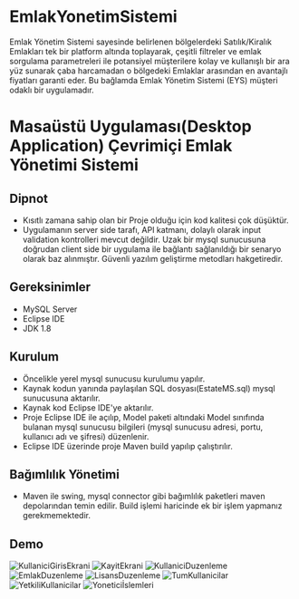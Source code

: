 # EmlakYonetimSistemi
Emlak Yönetim Sistemi sayesinde belirlenen bölgelerdeki Satılık/Kiralık Emlakları tek bir platform altında toplayarak, çeşitli filtreler ve emlak sorgulama parametreleri ile potansiyel müşterilere kolay ve kullanışlı bir ara yüz sunarak çaba harcamadan o bölgedeki Emlaklar arasından en avantajlı fiyatları garanti eder. Bu bağlamda Emlak Yönetim Sistemi (EYS) müşteri odaklı bir uygulamadır.
# Masaüstü Uygulaması(Desktop Application) Çevrimiçi Emlak Yönetimi Sistemi

## Dipnot

- Kısıtlı zamana sahip olan bir Proje olduğu için kod kalitesi çok düşüktür.
- Uygulamanın server side tarafı, API katmanı, dolaylı olarak input validation kontrolleri mevcut değildir. Uzak bir mysql sunucusuna doğrudan client side bir uygulama ile bağlantı sağlanıldığı bir senaryo olarak baz alınmıştır. Güvenli yazılım geliştirme metodları hakgetiredir.

## Gereksinimler
  - MySQL Server
  - Eclipse IDE
  - JDK 1.8
## Kurulum
  - Öncelikle yerel mysql sunucusu kurulumu yapılır.
  - Kaynak kodun yanında paylaşılan SQL dosyası(EstateMS.sql) mysql sunucusuna aktarılır.
  - Kaynak kod Eclipse IDE'ye aktarılır.
  - Proje Eclipse IDE ile açılıp, Model paketi altındaki Model sınıfında bulanan mysql sunucusu bilgileri (mysql sunucusu adresi, portu, kullanıcı adı ve şifresi) düzenlenir.
  - Eclipse IDE üzerinde proje Maven build yapılıp çalıştırılır.
## Bağımlılık Yönetimi
  - Maven ile swing, mysql connector gibi bağımlılık paketleri maven depolarından temin edilir. Build işlemi haricinde ek bir işlem yapmanız gerekmemektedir.
## Demo
![KullaniciGirisEkrani](https://user-images.githubusercontent.com/81168263/154951901-64639ba0-9e09-4410-8956-4e509ec4e3fe.jpg)
![KayitEkrani](https://user-images.githubusercontent.com/81168263/154951935-f1923754-56d1-4a54-985c-b15935ce2d7b.jpg)
![KullaniciDuzenleme](https://user-images.githubusercontent.com/81168263/154951943-33f83e83-5c94-47b0-836a-68368b6b0f0a.jpg)
![EmlakDuzenleme](https://user-images.githubusercontent.com/81168263/154951966-c3ff515c-6779-4d95-a6a2-8963334fea11.jpg)
![LisansDuzenleme](https://user-images.githubusercontent.com/81168263/154951970-6f9ea5e3-b494-4189-ab19-6ac30c5e8ecd.jpg)
![TumKullanicilar](https://user-images.githubusercontent.com/81168263/154952038-df8ea00e-b47f-454c-979c-312c64e9fb43.jpg)
![YetkiliKullanicilar](https://user-images.githubusercontent.com/81168263/154952041-1d247055-2efc-4be3-94d6-d243c16a132d.jpg)
![Yoneticiİslemleri](https://user-images.githubusercontent.com/81168263/154952048-9a267c24-0ba3-42d5-b5cf-54543ac0593d.jpg)
